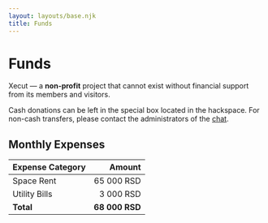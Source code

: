 ```yaml
---
layout: layouts/base.njk
title: Funds
---
```


# Funds

Xecut&nbsp;&mdash; a **non-profit** project
that cannot exist without financial support
from its members and visitors.

Cash donations can be left in the special box
located in the hackspace.
For non-cash transfers, please contact the administrators
of the <a target="_blank" href="{{ config.links.chat }}">chat</a>.

## Monthly Expenses

Expense Category     | Amount
:------------------- | -----------:
Space Rent           | 65&nbsp;000&nbsp;RSD
Utility Bills        | 3&nbsp;000&nbsp;RSD
**Total**            | **68&nbsp;000&nbsp;RSD**
